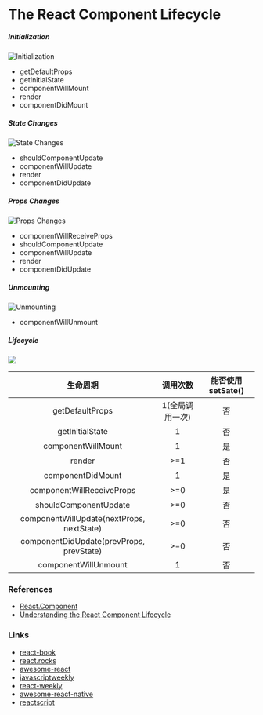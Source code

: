 The React Component Lifecycle
===

##### Initialization
![](http://busypeoples.github.io/img/lifecycle_init.png "Initialization")

* getDefaultProps
* getInitialState
* componentWillMount
* render
* componentDidMount

##### State Changes
![](http://busypeoples.github.io/img/lifecycle_state.png "State Changes")

* shouldComponentUpdate
* componentWillUpdate
* render
* componentDidUpdate

##### Props Changes
![](http://busypeoples.github.io/img/lifecycle_props.png "Props Changes")

* componentWillReceiveProps
* shouldComponentUpdate
* componentWillUpdate
* render
* componentDidUpdate

##### Unmounting
![](http://busypeoples.github.io/img/lifecycle_unmount.png "Unmounting")

* componentWillUnmount

##### Lifecycle
![](http://upload-images.jianshu.io/upload_images/2428275-f08403a3ea1b80f4.png?imageMogr2/auto-orient/strip%7CimageView2/2/w/1240)

| 生命周期 | 调用次数 | 能否使用 setSate()
:---:|:---:|:---:
| getDefaultProps | 1(全局调用一次) | 否
| getInitialState | 1 | 否
| componentWillMount | 1 | 是
| render |  >=1 | 否
| componentDidMount | 1 | 是
| componentWillReceiveProps | >=0 | 是
| shouldComponentUpdate | >=0 | 否
| componentWillUpdate(nextProps, nextState) | >=0 | 否
| componentDidUpdate(prevProps, prevState) | >=0 | 否
| componentWillUnmount | 1 | 否

### References
* [React.Component](https://facebook.github.io/react/docs/react-component.html)
* [Understanding the React Component Lifecycle](http://busypeoples.github.io/post/react-component-lifecycle/)

### Links
* [react-book](https://github.com/shimohq/react-cookbook)
* [react.rocks](https://react.rocks/)
* [awesome-react](https://github.com/enaqx/awesome-react)
* [javascriptweekly](http://javascriptweekly.com/)
* [react-weekly](https://react.statuscode.com/)
* [awesome-react-native](http://www.awesome-react-native.com/)
* [reactscript](http://reactscript.com/)
